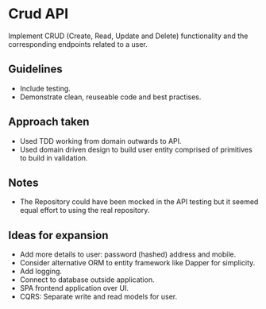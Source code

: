 # Crud API
Implement CRUD (Create, Read, Update and Delete) functionality and the corresponding endpoints related to a user.

## Guidelines
- Include testing.
- Demonstrate clean, reuseable code and best practises.

## Approach taken
- Used TDD working from domain outwards to API.
- Used domain driven design to build user entity comprised of primitives to build in validation.

## Notes
- The Repository could have been mocked in the API testing but it seemed equal effort to using the real repository.

## Ideas for expansion
- Add more details to user: password (hashed) address and mobile.
- Consider alternative ORM to entity framework like Dapper for simplicity.
- Add logging.
- Connect to database outside application.
- SPA frontend application over UI.
- CQRS: Separate write and read models for user.